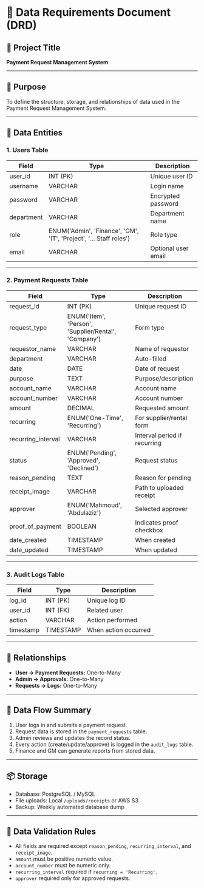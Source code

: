 # 💾 Data Requirements Document (DRD)

## 🧩 Project Title
**Payment Request Management System**

---

## 📘 Purpose
To define the structure, storage, and relationships of data used in the Payment Request Management System.

---

## 🧱 Data Entities

### 1. Users Table

| Field | Type | Description |
|--------|------|-------------|
| user_id | INT (PK) | Unique user ID |
| username | VARCHAR | Login name |
| password | VARCHAR | Encrypted password |
| department | VARCHAR | Department name |
| role | ENUM('Admin', 'Finance', 'GM', 'IT', 'Project', '... Staff roles') | Role type |
| email | VARCHAR | Optional user email |

---

### 2. Payment Requests Table

| Field | Type | Description |
|--------|------|-------------|
| request_id | INT (PK) | Unique request ID |
| request_type | ENUM('Item', 'Person', 'Supplier/Rental', 'Company') | Form type |
| requestor_name | VARCHAR | Name of requestor |
| department | VARCHAR | Auto-filled |
| date | DATE | Date of request |
| purpose | TEXT | Purpose/description |
| account_name | VARCHAR | Account name |
| account_number | VARCHAR | Account number |
| amount | DECIMAL | Requested amount |
| recurring | ENUM('One-Time', 'Recurring') | For supplier/rental form |
| recurring_interval | VARCHAR | Interval period if recurring |
| status | ENUM('Pending', 'Approved', 'Declined') | Request status |
| reason_pending | TEXT | Reason for pending |
| receipt_image | VARCHAR | Path to uploaded receipt |
| approver | ENUM('Mahmoud', 'Abdulaziz') | Selected approver |
| proof_of_payment | BOOLEAN | Indicates proof checkbox |
| date_created | TIMESTAMP | When created |
| date_updated | TIMESTAMP | When updated |

---

### 3. Audit Logs Table

| Field | Type | Description |
|--------|------|-------------|
| log_id | INT (PK) | Unique log ID |
| user_id | INT (FK) | Related user |
| action | VARCHAR | Action performed |
| timestamp | TIMESTAMP | When action occurred |

---

## 🔗 Relationships
- **User → Payment Requests:** One-to-Many  
- **Admin → Approvals:** One-to-Many  
- **Requests → Logs:** One-to-Many

---

## 🧮 Data Flow Summary
1. User logs in and submits a payment request.  
2. Request data is stored in the `payment_requests` table.  
3. Admin reviews and updates the record status.  
4. Every action (create/update/approve) is logged in the `audit_logs` table.  
5. Finance and GM can generate reports from stored data.

---

## 📦 Storage
- Database: PostgreSQL / MySQL
- File uploads: Local `/uploads/receipts` or AWS S3
- Backup: Weekly automated database dump

---

## 🧠 Data Validation Rules
- All fields are required except `reason_pending`, `recurring_interval`, and `receipt_image`.
- `amount` must be positive numeric value.
- `account_number` must be numeric only.
- `recurring_interval` required if `recurring = 'Recurring'`.
- `approver` required only for approved requests.
